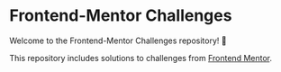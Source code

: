 # Frontend-Mentor Challenges

Welcome to the Frontend-Mentor Challenges repository! 🚀

This repository includes solutions to challenges from [Frontend Mentor](https://www.frontendmentor.io).
